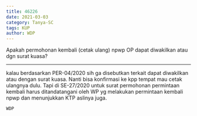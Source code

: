```yaml
---
title: 46226
date: 2021-03-03
category: Tanya-SC
tags: KUP
author: WDP
---
```


Apakah permohonan kembali (cetak ulang) npwp OP dapat diwakilkan atau dgn surat kuasa?

---

kalau berdasarkan PER-04/2020 sih ga disebutkan terkait dapat diwakilkan atau dengan surat kuasa. Nanti bisa konfirmasi ke kpp tempat mau cetak ulangnya dulu. Tapi di SE-27/2020 untuk surat permohonan permintaan kembali harus ditandatangani oleh WP yg melakukan permintaan kembali npwp dan menunjukkan KTP aslinya juga.

`WDP`
